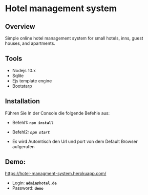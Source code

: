 # Hotel management system
 
## Overview  
Simple online hotel management system for small hotels, inns, guest houses, and apartments.

## Tools
* Nodejs 10.x
* Sqlite
* Ejs template engine
* Bootstarp

## Installation
 
 Führen Sie In der Console die folgende Befehle aus:
 * Befehl1: **`npm install`** 
 
 * Befehl2: ***`npm start`***  
 * Es wird Automtisch den Url und port von dem Default Browser aufgerufen
 
 
## Demo:

https://hotel-managment-system.herokuapp.com/

* Login:  **`admin@hotel.de`** 
* Password: **`demo`** 
